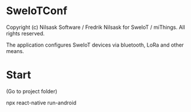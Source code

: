 # SweIoTConf

Copyright (c) Nilsask Software / Fredrik Nilsask for SweIoT / miThings. 
All rights reserved.

The application configures SweIoT devices via bluetooth, LoRa and other means.

# Start
(Go to project folder)

npx react-native run-android

